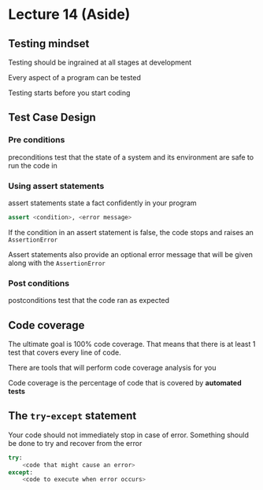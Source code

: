 # Lecture 14 (Aside)

## Testing mindset

Testing should be ingrained at all stages at development

Every aspect of a program can be tested

Testing starts before you start coding

## Test Case Design

### Pre conditions

preconditions test that the state of a system and its environment are safe to run the code in

### Using assert statements

assert statements state a fact confidently in your program

```python
assert <condition>, <error message>
```

If the condition in an assert statement is false, the code stops and raises an `AssertionError`

Assert statements also provide an optional error message that will be given along with the `AssertionError`

### Post conditions

postconditions test that the code ran as expected

## Code coverage

The ultimate goal is 100% code coverage. That means that there is at least 1 test that covers every line of code.

There are tools that will perform code coverage analysis for you

Code coverage is the percentage of code that is covered by **automated tests**

## The `try`-`except` statement

Your code should not immediately stop in case of error. Something should be done to try and recover from the error

```python
try:
	<code that might cause an error>
except:
	<code to execute when error occurs>
```

